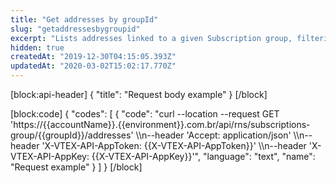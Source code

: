 ```yaml
---
title: "Get addresses by groupId"
slug: "getaddressesbygroupid"
excerpt: "Lists addresses linked to a given Subscription group, filtering by groupId."
hidden: true
createdAt: "2019-12-30T04:15:05.393Z"
updatedAt: "2020-03-02T15:02:17.770Z"
---
```

[block:api-header]
{
  "title": "Request body example"
}
[/block]

[block:code]
{
  "codes": [
    {
      "code": "curl --location --request GET 'https://{{accountName}}.{{environment}}.com.br/api/rns/subscriptions-group/{{groupId}}/addresses' \\\n--header 'Accept: application/json' \\\n--header 'X-VTEX-API-AppToken: {{X-VTEX-API-AppToken}}' \\\n--header 'X-VTEX-API-AppKey: {{X-VTEX-API-AppKey}}'",
      "language": "text",
      "name": "Request example"
    }
  ]
}
[/block]